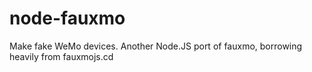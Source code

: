 # node-fauxmo
Make fake WeMo devices. Another Node.JS port of fauxmo, borrowing heavily from fauxmojs.cd 